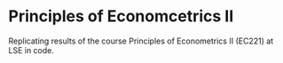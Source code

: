 # Principles of Economcetrics II
Replicating results of the course Principles of Econometrics II (EC221) at LSE in code.
